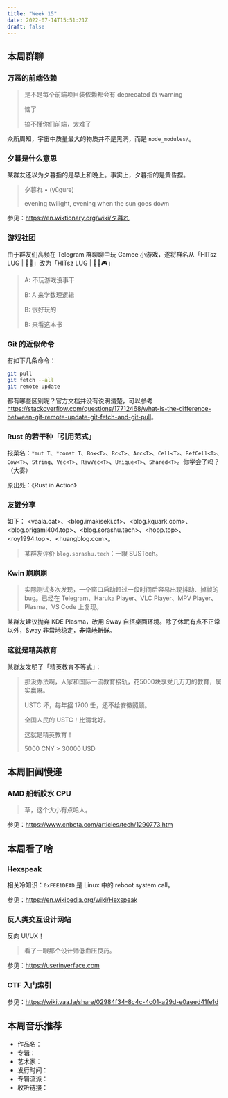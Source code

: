 ```yaml
---
title: "Week 15"
date: 2022-07-14T15:51:21Z
draft: false
---
```


## 本周群聊

### 万恶的前端依赖

> 是不是每个前端项目装依赖都会有 deprecated 跟 warning
> 
> 恼了
> 
> 搞不懂你们前端，太难了

众所周知，宇宙中质量最大的物质并不是黑洞，而是 `node_modules/`。

### 夕暮是什么意思

某群友还以为夕暮指的是早上和晚上。事实上，夕暮指的是黄昏捏。

> 夕暮れ • (yūgure) 
> 
> evening twilight, evening when the sun goes down

参见：<https://en.wiktionary.org/wiki/夕暮れ>

### 游戏社团

由于群友们高频在 Telegram 群聊聊中玩 Gamee 小游戏，遂将群名从「HITsz LUG | 🏳️‍🌈」改为「HITsz LUG | 🏳️‍🌈🎮」

> A: 不玩游戏没事干
> 
> B: A 来学数理逻辑
> 
> B: 很好玩的
> 
> B: 来看这本书

### Git 的近似命令

有如下几条命令：

```bash
git pull
git fetch --all
git remote update
```

都有哪些区别呢？官方文档并没有说明清楚，可以参考 <https://stackoverflow.com/questions/17712468/what-is-the-difference-between-git-remote-update-git-fetch-and-git-pull>。

### Rust 的若干种「引用范式」

报菜名：`*mut T`、`*const T`、`Box<T>`、`Rc<T>`、`Arc<T>`、`Cell<T>`、`RefCell<T>`、`Cow<T>`、`String`、`Vec<T>`、`RawVec<T>`、`Unique<T>`、`Shared<T>`。你学会了吗？（大雾）

原出处：《Rust in Action》

### 友链分享

如下：
<vaala.cat>、<blog.imakiseki.cf>、<blog.kquark.com>、<blog.origami404.top>、<blog.sorashu.tech>、<hopp.top>、<roy1994.top>、<huangblog.com>。

> 某群友评价 `blog.sorashu.tech`：一眼 SUSTech。

### Kwin 崩崩崩

> 实际测试多次发现，一个窗口启动超过一段时间后容易出现抖动、掉帧的 bug。已经在 Telegram、Haruka Player、VLC Player、MPV Player、Plasma、VS Code 上复现。

某群友建议抛弃 KDE Plasma，改用 Sway 自搭桌面环境。除了休眠有点不正常以外，Sway 非常地稳定，~~非常地新鲜~~。

### 这就是精英教育

某群友发明了「精英教育不等式」：

> 那没办法啊，人家和国际一流教育接轨，花5000块享受几万刀的教育，属实赢麻。
>
> USTC 坏，每年招 1700 壬，还不给安徽照顾。
> 
> 全国人民的 USTC！比清北好。
>
> 这就是精英教育！
>
> 5000 CNY > 30000 USD

## 本周旧闻慢递

### AMD 船新胶水 CPU

> 草，这个大小有点哈人。

参见：<https://www.cnbeta.com/articles/tech/1290773.htm>

## 本周看了啥

### Hexspeak

相关冷知识：`0xFEE1DEAD` 是 Linux 中的 reboot system call。

参见：<https://en.wikipedia.org/wiki/Hexspeak>

### 反人类交互设计网站

反向 UI/UX！

> 看了一眼那个设计师低血压良药。

参见：<https://userinyerface.com>

### CTF 入门索引

参见：<https://wiki.vaa.la/share/02984f34-8c4c-4c01-a29d-e0aeed41fe1d>

## 本周音乐推荐

- 作品名：
- 专辑：
- 艺术家：
- 发行时间：
- 专辑流派：
- 收听链接：